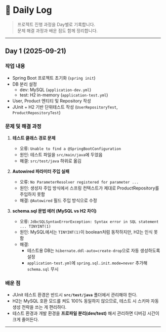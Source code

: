 # 📘 Daily Log

> 프로젝트 진행 과정을 Day별로 기록합니다.  
> 문제 해결 과정과 배운 점도 함께 정리합니다.

---

## Day 1 (2025-09-21)

### 작업 내용
- Spring Boot 프로젝트 초기화 (`spring init`)
- DB 분리 설정
  - dev: MySQL (`application-dev.yml`)
  - test: H2 in-memory (`application-test.yml`)
- User, Product 엔티티 및 Repository 작성
- JUnit + H2 기반 단위테스트 작성 (`UserRepositoryTest`, `ProductRepositoryTest`)

### 문제 및 해결 과정
1. **테스트 클래스 경로 문제**
   - 오류: `Unable to find a @SpringBootConfiguration`
   - 원인: 테스트 파일을 `src/main/java`에 두었음
   - 해결: `src/test/java` 하위로 옮김

2. **Autowired 파라미터 주입 실패**
   - 오류: `No ParameterResolver registered for parameter ...`
   - 원인: 생성자 주입 방식에서 스프링 컨텍스트가 제대로 ProductRepository를 주입하지 못함
   - 해결: `@Autowired` 필드 주입 방식으로 수정

3. **schema.sql 문법 에러 (MySQL vs H2 차이)**
   - 오류: `JdbcSQLSyntaxErrorException: Syntax error in SQL statement ... TINYINT(1)`
   - 원인: MySQL에서는 `TINYINT(1)`이 boolean처럼 동작하지만, H2는 인식 못함
   - 해결: 
     - 테스트용 DB는 `hibernate.ddl-auto=create-drop`으로 자동 생성하도록 설정
     - `application-test.yml`에 `spring.sql.init.mode=never` 추가해 `schema.sql` 무시

### 배운 점
- JUnit 테스트 환경은 반드시 **`src/test/java`** 폴더에서 관리해야 한다.  
- H2는 MySQL 호환 모드를 켜도 100% 동일하지 않으므로, 테스트 시 스키마 자동 생성 전략을 쓰는 게 편리하다.  
- 테스트 환경과 개발 환경을 **프로파일 분리(dev/test)** 해서 관리하면 디버깅 시간이 크게 줄어든다.

---
